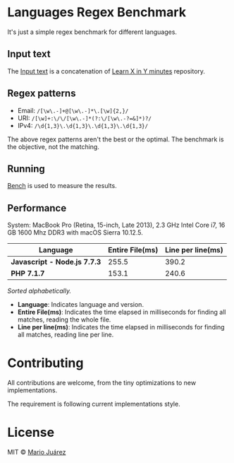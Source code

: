 # Languages Regex Benchmark

It's just a simple regex benchmark for different languages.

## Input text

The [Input text](input-text.txt) is a concatenation of [Learn X in Y minutes](https://github.com/adambard/learnxinyminutes-docs) repository.

## Regex patterns

- Email: ``/[\w\.-]+@[\w\.-]*\.[\w]{2,}/``
- URI: ``/[\w]+:\/\/[\w\.-]*(?:\/[\w\.-?=&]*)?/``
- IPv4: ``/\d{1,3}\.\d{1,3}\.\d{1,3}\.\d{1,3}/``

The above regex patterns aren't the best or the optimal. The benchmark is the objective, not the matching.

## Running

[Bench](https://github.com/Gabriel439/bench) is used to measure the results.

## Performance

System: MacBook Pro (Retina, 15-inch, Late 2013), 2.3 GHz Intel Core i7, 16 GB 1600 Mhz DDR3 with macOS Sierra 10.12.5.

Language | Entire File(ms) | Line per line(ms)
--- | --- | ---
**Javascript - Node.js 7.7.3** | 255.5 | 390.2
**PHP 7.1.7** | 153.1 | 240.6

*Sorted alphabetically.*

- **Language**: Indicates language and version.
- **Entire File(ms)**: Indicates the time elapsed in milliseconds for finding all matches, reading the whole file.
- **Line per line(ms)**: Indicates the time elapsed in milliseconds for finding all matches, reading line per line.

# Contributing

All contributions are welcome, from the tiny optimizations to new implementations.

The requirement is following current implementations style.

# License

MIT © [Mario Juárez](https://github.com/mariomka)
